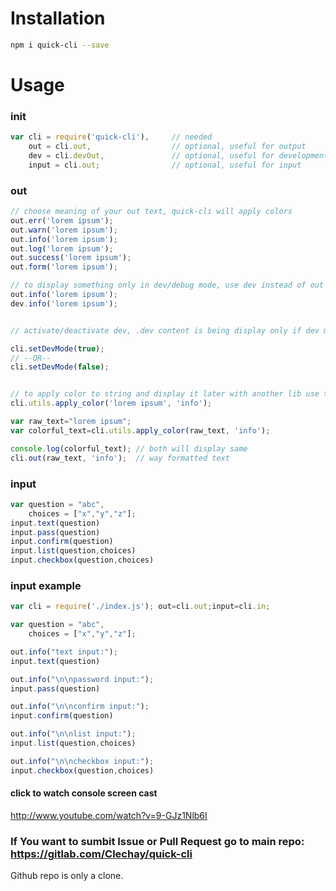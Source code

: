 # Installation

```bash
npm i quick-cli --save
```

# Usage

### init

```js
var cli = require('quick-cli'),     // needed
    out = cli.out,                  // optional, useful for output
    dev = cli.devOut,               // optional, useful for development output
    input = cli.out;                // optional, useful for input
```

### out

```js
// choose meaning of your out text, quick-cli will apply colors
out.err('lorem ipsum');
out.warn('lorem ipsum');
out.info('lorem ipsum');
out.log('lorem ipsum');
out.success('lorem ipsum');
out.form('lorem ipsum');

// to display something only in dev/debug mode, use dev instead of out
out.info('lorem ipsum');
dev.info('lorem ipsum');


// activate/deactivate dev, .dev content is being display only if dev mode is on

cli.setDevMode(true);
// --OR--
cli.setDevMode(false);


// to apply color to string and display it later with another lib use this:
cli.utils.apply_color('lorem ipsum', 'info');

var raw_text="lorem ipsum";
var colorful_text=cli.utils.apply_color(raw_text, 'info');

console.log(colorful_text); // both will display same
cli.out(raw_text, 'info');  // way formatted text
```

### input

```js
var question = "abc",
    choices = ["x","y","z"];
input.text(question)
input.pass(question)
input.confirm(question)
input.list(question,choices)
input.checkbox(question,choices)
```

### input example

```js
var cli = require('./index.js'); out=cli.out;input=cli.in;

var question = "abc",
    choices = ["x","y","z"];

out.info("text input:");
input.text(question)

out.info("\n\npassword input:");
input.pass(question)

out.info("\n\nconfirm input:");
input.confirm(question)

out.info("\n\nlist input:");
input.list(question,choices)

out.info("\n\ncheckbox input:");
input.checkbox(question,choices)
```

#### click to watch console screen cast
http://www.youtube.com/watch?v=9-GJz1Nlb6I

### If You want to sumbit Issue or Pull Request go to main repo: https://gitlab.com/Clechay/quick-cli
Github repo is only a clone.
